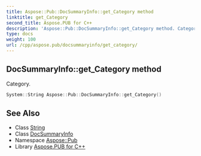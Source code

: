 ```yaml
---
title: Aspose::Pub::DocSummaryInfo::get_Category method
linktitle: get_Category
second_title: Aspose.PUB for C++
description: 'Aspose::Pub::DocSummaryInfo::get_Category method. Category in C++.'
type: docs
weight: 100
url: /cpp/aspose.pub/docsummaryinfo/get_category/
---
```

## DocSummaryInfo::get_Category method


Category.

```cpp
System::String Aspose::Pub::DocSummaryInfo::get_Category()
```

## See Also

* Class [String](../../../system/string/)
* Class [DocSummaryInfo](../)
* Namespace [Aspose::Pub](../../)
* Library [Aspose.PUB for C++](../../../)
